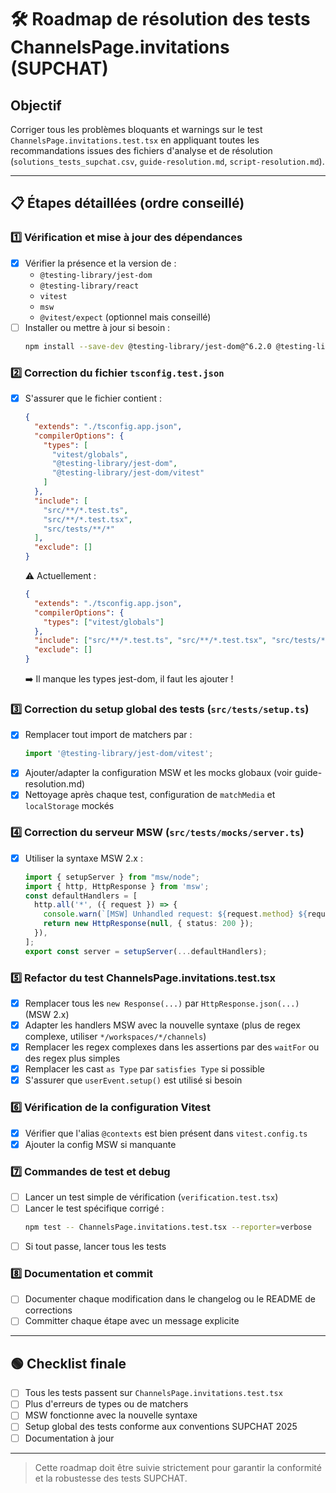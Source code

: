 # 🛠️ Roadmap de résolution des tests ChannelsPage.invitations (SUPCHAT)

## Objectif
Corriger tous les problèmes bloquants et warnings sur le test `ChannelsPage.invitations.test.tsx` en appliquant toutes les recommandations issues des fichiers d'analyse et de résolution (`solutions_tests_supchat.csv`, `guide-resolution.md`, `script-resolution.md`).

---

## 📋 Étapes détaillées (ordre conseillé)

### 1️⃣ Vérification et mise à jour des dépendances
- [x] Vérifier la présence et la version de :
  - `@testing-library/jest-dom`
  - `@testing-library/react`
  - `vitest`
  - `msw`
  - `@vitest/expect` (optionnel mais conseillé)
- [ ] Installer ou mettre à jour si besoin :
  ```bash
  npm install --save-dev @testing-library/jest-dom@^6.2.0 @testing-library/react vitest msw @vitest/expect
  ```

### 2️⃣ Correction du fichier `tsconfig.test.json`
- [x] S'assurer que le fichier contient :
  ```json
  {
    "extends": "./tsconfig.app.json",
    "compilerOptions": {
      "types": [
        "vitest/globals",
        "@testing-library/jest-dom",
        "@testing-library/jest-dom/vitest"
      ]
    },
    "include": [
      "src/**/*.test.ts", 
      "src/**/*.test.tsx", 
      "src/tests/**/*"
    ],
    "exclude": []
  }
  ```
  
  ⚠️ Actuellement :
  ```json
  {
    "extends": "./tsconfig.app.json",
    "compilerOptions": {
      "types": ["vitest/globals"]
    },
    "include": ["src/**/*.test.ts", "src/**/*.test.tsx", "src/tests/**/*"],
    "exclude": []
  }
  ```
  ➡️ Il manque les types jest-dom, il faut les ajouter !

### 3️⃣ Correction du setup global des tests (`src/tests/setup.ts`)
- [x] Remplacer tout import de matchers par :
  ```typescript
  import '@testing-library/jest-dom/vitest';
  ```
- [x] Ajouter/adapter la configuration MSW et les mocks globaux (voir guide-resolution.md)
- [x] Nettoyage après chaque test, configuration de `matchMedia` et `localStorage` mockés

### 4️⃣ Correction du serveur MSW (`src/tests/mocks/server.ts`)
- [x] Utiliser la syntaxe MSW 2.x :
  ```typescript
  import { setupServer } from "msw/node";
  import { http, HttpResponse } from 'msw';
  const defaultHandlers = [
    http.all('*', ({ request }) => {
      console.warn(`[MSW] Unhandled request: ${request.method} ${request.url}`);
      return new HttpResponse(null, { status: 200 });
    }),
  ];
  export const server = setupServer(...defaultHandlers);
  ```

### 5️⃣ Refactor du test ChannelsPage.invitations.test.tsx
- [x] Remplacer tous les `new Response(...)` par `HttpResponse.json(...)` (MSW 2.x)
- [x] Adapter les handlers MSW avec la nouvelle syntaxe (plus de regex complexe, utiliser `*/workspaces/*/channels`)
- [x] Remplacer les regex complexes dans les assertions par des `waitFor` ou des regex plus simples
- [x] Remplacer les cast `as Type` par `satisfies Type` si possible
- [x] S'assurer que `userEvent.setup()` est utilisé si besoin

### 6️⃣ Vérification de la configuration Vitest
- [x] Vérifier que l'alias `@contexts` est bien présent dans `vitest.config.ts`
- [x] Ajouter la config MSW si manquante

### 7️⃣ Commandes de test et debug
- [ ] Lancer un test simple de vérification (`verification.test.tsx`)
- [ ] Lancer le test spécifique corrigé :
  ```bash
  npm test -- ChannelsPage.invitations.test.tsx --reporter=verbose
  ```
- [ ] Si tout passe, lancer tous les tests

### 8️⃣ Documentation et commit
- [ ] Documenter chaque modification dans le changelog ou le README de corrections
- [ ] Committer chaque étape avec un message explicite

---

## 🟢 Checklist finale
- [ ] Tous les tests passent sur `ChannelsPage.invitations.test.tsx`
- [ ] Plus d'erreurs de types ou de matchers
- [ ] MSW fonctionne avec la nouvelle syntaxe
- [ ] Setup global des tests conforme aux conventions SUPCHAT 2025
- [ ] Documentation à jour

---

> Cette roadmap doit être suivie strictement pour garantir la conformité et la robustesse des tests SUPCHAT.
